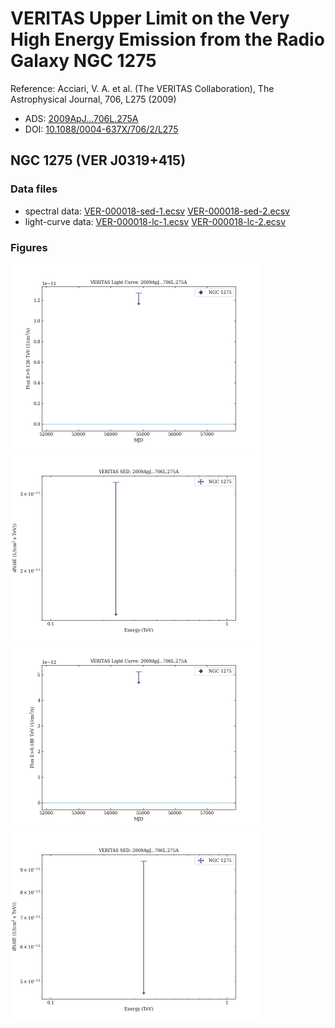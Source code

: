 # VERITAS Upper Limit on the Very High Energy Emission from the Radio Galaxy NGC 1275

Reference:
Acciari, V. A. et al. (The VERITAS Collaboration), The Astrophysical Journal, 706, L275 (2009)

- ADS: [2009ApJ...706L.275A](http://adsabs.harvard.edu/abs/2009ApJ...706L.275A)
- DOI: [10.1088/0004-637X/706/2/L275](https://doi.org/10.1088/0004-637X/706/2/L275)

## NGC 1275 (VER J0319+415)
### Data files

- spectral data: [VER-000018-sed-1.ecsv](VER-000018-sed-1.ecsv)  [VER-000018-sed-2.ecsv](VER-000018-sed-2.ecsv)
- light-curve data: [VER-000018-lc-1.ecsv](VER-000018-lc-1.ecsv)  [VER-000018-lc-2.ecsv](VER-000018-lc-2.ecsv)


### Figures

<img src="figures/2009ApJ...706L.275A-VER-18-1-lc.png" alt="drawing" width="400"/>
<img src="figures/2009ApJ...706L.275A-VER-18-1-sed.png" alt="drawing" width="400"/>
<img src="figures/2009ApJ...706L.275A-VER-18-2-lc.png" alt="drawing" width="400"/>
<img src="figures/2009ApJ...706L.275A-VER-18-2-sed.png" alt="drawing" width="400"/>
